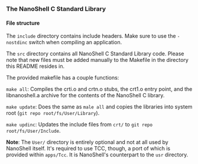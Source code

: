 ### The NanoShell C Standard Library

#### File structure

The `include` directory contains include headers. Make
sure to use  the `-nostdinc` switch when  compiling an
application.

The `src` directory contains  all NanoShell C Standard
Library code. Please note that new files must be added
manually to the Makefile in  the directory this README
resides in.

The provided makefile has a couple functions:

`make all`:  Compiles the crti.o and crtn.o stubs, the
crt1.o entry point, and the libnanoshell.a archive for
the contents of the NanoShell C library.

`make update`: Does the same as `male all` and  copies
the libraries into system root
(`git repo root/fs/User/Library`).

`make updinc`:  Updates the include files  from `crt/`
to `git repo root/fs/User/Include`.

**Note**: The `User/` directory  is  entirely optional
and not at all used by NanoShell itself. It's required
to use TCC, though, a port of which is provided within
`apps/Tcc`. It is NanoShell's counterpart to the `usr`
directory.
